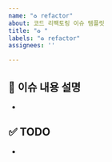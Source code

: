 ```yaml
---
name: "♻️ refactor"
about: 코드 리팩토링 이슈 템플릿
title: "♻️ "
labels: "♻️ refactor"
assignees: ''

---
```


## 📌 이슈 내용 설명
- 

## ✅ TODO
-
